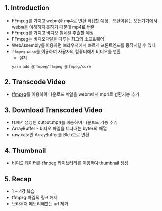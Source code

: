 ## 1. Introduction
* FFmpeg를 가지고 webm을 mp4로 변환 작업할 예정 - 변환이유는 모든기기에서 webm을 이해하지 못하기 때문에 mp4로 변환
* FFmpeg를 가지고 비디오 썸네일 추출할 예정
* FFmpeg는 비디오파일을 다루는 최고의 소프트웨어
* WebAssembly를 이용하면 브라우저에서 빠르게 프론트엔드를 동작시킬 수 있다
* `ffmpeg.wasm`를 이용하여 사용자의 컴퓨터에서 비디오를 변환
  * 설치
  ```
  yarn add @ffmpeg/ffmpeg @ffmpeg/core
  ```

## 2. Transcode Video
* [ffmpeg](https://github.com/ffmpegwasm/ffmpeg.wasm)를 이용하여 다운로드 파일을 webm에서 mp4로 변환기능 추가

## 3. Download Transcoded Video
* fs에서 생성된 output.mp4를 이용하여 다운로드 기능 추가
* ArrayBuffer - 비디오 파일을 나타내는 bytes의 배열
* raw data인 ArrayBuffer를 Blob으로 변환

## 4. Thumbnail
* 비디오 데이터를 ffmpeg 라이브러리를 이용하여 thumbnail 생성

## 5. Recap
* 1 ~ 4강 복습
* ffmpeg 파일의 링크 해제
* 브라우저 메모리에있는 url 제거
